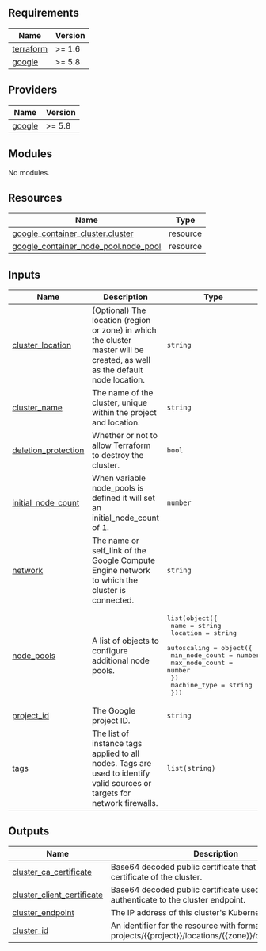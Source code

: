 <!-- BEGIN_TF_DOCS -->
## Requirements

| Name | Version |
|------|---------|
| <a name="requirement_terraform"></a> [terraform](#requirement\_terraform) | >= 1.6 |
| <a name="requirement_google"></a> [google](#requirement\_google) | >= 5.8 |

## Providers

| Name | Version |
|------|---------|
| <a name="provider_google"></a> [google](#provider\_google) | >= 5.8 |

## Modules

No modules.

## Resources

| Name | Type |
|------|------|
| [google_container_cluster.cluster](https://registry.terraform.io/providers/hashicorp/google/latest/docs/resources/container_cluster) | resource |
| [google_container_node_pool.node_pool](https://registry.terraform.io/providers/hashicorp/google/latest/docs/resources/container_node_pool) | resource |

## Inputs

| Name | Description | Type | Default | Required |
|------|-------------|------|---------|:--------:|
| <a name="input_cluster_location"></a> [cluster\_location](#input\_cluster\_location) | (Optional) The location (region or zone) in which the cluster master will be created, as well as the default node location. | `string` | `null` | no |
| <a name="input_cluster_name"></a> [cluster\_name](#input\_cluster\_name) | The name of the cluster, unique within the project and location. | `string` | n/a | yes |
| <a name="input_deletion_protection"></a> [deletion\_protection](#input\_deletion\_protection) | Whether or not to allow Terraform to destroy the cluster. | `bool` | `true` | no |
| <a name="input_initial_node_count"></a> [initial\_node\_count](#input\_initial\_node\_count) | When variable node\_pools is defined it will set an initial\_node\_count of 1. | `number` | `1` | no |
| <a name="input_network"></a> [network](#input\_network) | The name or self\_link of the Google Compute Engine network to which the cluster is connected. | `string` | `null` | no |
| <a name="input_node_pools"></a> [node\_pools](#input\_node\_pools) | A list of objects to configure additional node pools. | <pre>list(object({<br>    name     = string<br>    location = string<br>    autoscaling = object({<br>      min_node_count = number<br>      max_node_count = number<br>    })<br>    machine_type = string<br>  }))</pre> | `[]` | no |
| <a name="input_project_id"></a> [project\_id](#input\_project\_id) | The Google project ID. | `string` | n/a | yes |
| <a name="input_tags"></a> [tags](#input\_tags) | The list of instance tags applied to all nodes. Tags are used to identify valid sources or targets for network firewalls. | `list(string)` | `[]` | no |

## Outputs

| Name | Description |
|------|-------------|
| <a name="output_cluster_ca_certificate"></a> [cluster\_ca\_certificate](#output\_cluster\_ca\_certificate) | Base64 decoded public certificate that is the root certificate of the cluster. |
| <a name="output_cluster_client_certificate"></a> [cluster\_client\_certificate](#output\_cluster\_client\_certificate) | Base64 decoded public certificate used by clients to authenticate to the cluster endpoint. |
| <a name="output_cluster_endpoint"></a> [cluster\_endpoint](#output\_cluster\_endpoint) | The IP address of this cluster's Kubernetes master. |
| <a name="output_cluster_id"></a> [cluster\_id](#output\_cluster\_id) | An identifier for the resource with format projects/{{project}}/locations/{{zone}}/clusters/{{name}} |
<!-- END_TF_DOCS -->